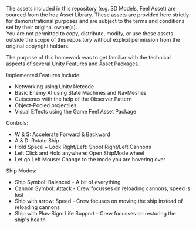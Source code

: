 The assets included in this repository (e.g. 3D Models, Feel Asset) are sourced from the hda Asset Library. These assets are provided here strictly for demonstrational purposes and are subject to the terms and conditions set by their original owner(s). <br/>You are not permitted to copy, distribute, modify, or use these assets outside the scope of this repository without explicit permission from the original copyright holders.


The purpose of this homework was to get familiar with the technical aspects of several Unity Features and Asset Packages. 

Implemented Features include: 
- Networking using Unity Netcode
- Basic Enemy AI using State Machines and NavMeshes
- Cutscenes with the help of the Observer Pattern
- Object-Pooled projectiles
- Visual Effects using the Game Feel Asset Package

Controls:
- W & S: Accelerate Forward & Backward
- A & D: Rotate Ship
- Hold Space + Look Right/Left: Shoot Right/Left Cannons
- Left Click and Hold anywhere: Open ShipMode wheel
- Let go Left Mouse: Change to the mode you are hovering over

Ship Modes:
- Ship Symbol: Balanced - A bit of everything
- Cannon Symbol: Attack - Crew focusses on reloading cannons, speed is lost
- Ship with arrow: Speed - Crew focuses on moving the ship instead of reloading cannons
- Ship with Plus-Sign: Life Support - Crew focusses on restoring the ship's health

